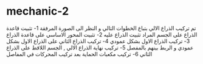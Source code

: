 # mechanic-2
تم تركيب الذراع الالي بتباع الخطوات التالي و النظر الى الصورة المرفقة 
1- تثبيت قاعدة الذراع على الجسم المراد تثبيت الذراع عليه 
2- تثبيت المحور الاساسي على قاعدة الذراع 
3- تركيب الذراع الاول بشكل عمودي 
4- تركيب الذراع الثاني على الذراع الاول بشكل عمودي و الربط بينهم بالمفصل 
5- تركيب نهاية الذراع الالي , الجسم اللاقط على الذراع الثاني 
6- تركيب مكعبات الحماية بعد تركيب المحركات في المفاصل 
